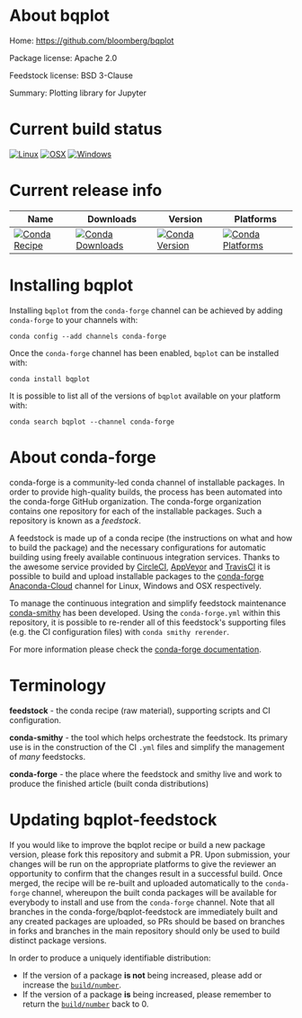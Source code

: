 About bqplot
============

Home: https://github.com/bloomberg/bqplot

Package license: Apache 2.0

Feedstock license: BSD 3-Clause

Summary: Plotting library for Jupyter



Current build status
====================

[![Linux](https://img.shields.io/circleci/project/github/conda-forge/bqplot-feedstock/master.svg?label=Linux)](https://circleci.com/gh/conda-forge/bqplot-feedstock)
[![OSX](https://img.shields.io/travis/conda-forge/bqplot-feedstock/master.svg?label=macOS)](https://travis-ci.org/conda-forge/bqplot-feedstock)
[![Windows](https://img.shields.io/appveyor/ci/conda-forge/bqplot-feedstock/master.svg?label=Windows)](https://ci.appveyor.com/project/conda-forge/bqplot-feedstock/branch/master)

Current release info
====================

| Name | Downloads | Version | Platforms |
| --- | --- | --- | --- |
| [![Conda Recipe](https://img.shields.io/badge/recipe-bqplot-green.svg)](https://anaconda.org/conda-forge/bqplot) | [![Conda Downloads](https://img.shields.io/conda/dn/conda-forge/bqplot.svg)](https://anaconda.org/conda-forge/bqplot) | [![Conda Version](https://img.shields.io/conda/vn/conda-forge/bqplot.svg)](https://anaconda.org/conda-forge/bqplot) | [![Conda Platforms](https://img.shields.io/conda/pn/conda-forge/bqplot.svg)](https://anaconda.org/conda-forge/bqplot) |

Installing bqplot
=================

Installing `bqplot` from the `conda-forge` channel can be achieved by adding `conda-forge` to your channels with:

```
conda config --add channels conda-forge
```

Once the `conda-forge` channel has been enabled, `bqplot` can be installed with:

```
conda install bqplot
```

It is possible to list all of the versions of `bqplot` available on your platform with:

```
conda search bqplot --channel conda-forge
```


About conda-forge
=================

conda-forge is a community-led conda channel of installable packages.
In order to provide high-quality builds, the process has been automated into the
conda-forge GitHub organization. The conda-forge organization contains one repository
for each of the installable packages. Such a repository is known as a *feedstock*.

A feedstock is made up of a conda recipe (the instructions on what and how to build
the package) and the necessary configurations for automatic building using freely
available continuous integration services. Thanks to the awesome service provided by
[CircleCI](https://circleci.com/), [AppVeyor](https://www.appveyor.com/)
and [TravisCI](https://travis-ci.org/) it is possible to build and upload installable
packages to the [conda-forge](https://anaconda.org/conda-forge)
[Anaconda-Cloud](https://anaconda.org/) channel for Linux, Windows and OSX respectively.

To manage the continuous integration and simplify feedstock maintenance
[conda-smithy](https://github.com/conda-forge/conda-smithy) has been developed.
Using the ``conda-forge.yml`` within this repository, it is possible to re-render all of
this feedstock's supporting files (e.g. the CI configuration files) with ``conda smithy rerender``.

For more information please check the [conda-forge documentation](https://conda-forge.org/docs/).

Terminology
===========

**feedstock** - the conda recipe (raw material), supporting scripts and CI configuration.

**conda-smithy** - the tool which helps orchestrate the feedstock.
                   Its primary use is in the construction of the CI ``.yml`` files
                   and simplify the management of *many* feedstocks.

**conda-forge** - the place where the feedstock and smithy live and work to
                  produce the finished article (built conda distributions)


Updating bqplot-feedstock
=========================

If you would like to improve the bqplot recipe or build a new
package version, please fork this repository and submit a PR. Upon submission,
your changes will be run on the appropriate platforms to give the reviewer an
opportunity to confirm that the changes result in a successful build. Once
merged, the recipe will be re-built and uploaded automatically to the
`conda-forge` channel, whereupon the built conda packages will be available for
everybody to install and use from the `conda-forge` channel.
Note that all branches in the conda-forge/bqplot-feedstock are
immediately built and any created packages are uploaded, so PRs should be based
on branches in forks and branches in the main repository should only be used to
build distinct package versions.

In order to produce a uniquely identifiable distribution:
 * If the version of a package **is not** being increased, please add or increase
   the [``build/number``](https://conda.io/docs/user-guide/tasks/build-packages/define-metadata.html#build-number-and-string).
 * If the version of a package **is** being increased, please remember to return
   the [``build/number``](https://conda.io/docs/user-guide/tasks/build-packages/define-metadata.html#build-number-and-string)
   back to 0.
